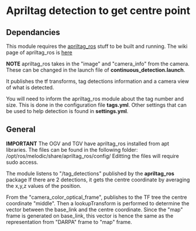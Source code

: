 # Apriltag detection to get centre point
## Dependancies
This module requires the [apriltag_ros](https://github.com/AprilRobotics/apriltag_ros) stuff to be built and running.
The wiki page of apriltag_ros is [here](http://wiki.ros.org/apriltag_ros)

**NOTE**
apriltag_ros takes in the "image" and "camera_info" from the camera.
These can be changed in the launch file of **continuous_detection.launch**.

It publishes the tf transforms, tag detections information and a camera view of what is detected. 

You will need to inform the apriltag_ros module about the tag number and size.
This is done in the configuration file **tags.yml**.
Other settings that can be used to help detection is found in **settings.yml**.

## General

**IMPORTANT**
The OGV and TGV have apriltag_ros installed from apt libraries.
The files can be found in the following folder:
    /opt/ros/melodic/share/apriltag_ros/config/
Editting the files will require sudo access.

The module listens to "/tag_detections" published by the **apriltag_ros** package
If there are 2 detections, it gets the centre coordinate by averaging the x,y,z values of the position.

From the "camera_color_optical_frame", publishes to the TF tree the centre coordinate "middle".
Then a lookupTransform is performed to determine the vector between the base_link and the centre coordinate.
Since the "map" frame is generated on base_link, this vector is hence the same as the representation from "DARPA" frame to "map" frame.